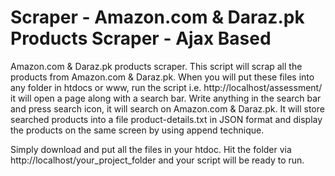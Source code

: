 # Scraper - Amazon.com & Daraz.pk Products Scraper - Ajax Based
Amazon.com &amp; Daraz.pk products scraper.
This script will scrap all the products from Amazon.com & Daraz.pk. When you will put these files into any folder in htdocs or www, run the script i.e. http://localhost/assessment/ it will open a page along with a search bar. Write anything in the search bar and press search icon, it will search on Amazon.com & Daraz.pk. It will store searched products into a file product-details.txt in JSON format and display the products on the same screen by using append technique.

Simply download and put all the files in your htdoc. Hit the folder via http://localhost/your_project_folder and your script will be ready to run.
